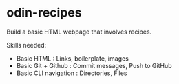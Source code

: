 # odin-recipes
Build a basic HTML webpage that involves recipes.

Skills needed:

- Basic HTML : Links, boilerplate, images
- Basic Git + Github : Commit messages, Push to GitHub
- Basic CLI navigation : Directories, Files